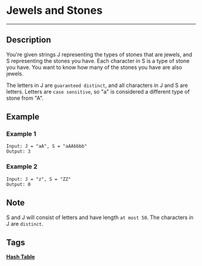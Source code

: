 # Jewels and Stones
-----
## Description
You're given strings J representing the types of stones that are jewels, and S representing the stones you have.  Each character in S is a type of stone you have.  You want to know how many of the stones you have are also jewels.

The letters in J are ```guaranteed distinct```, and all characters in J and S are letters. Letters are ```case sensitive```, so "a" is considered a different type of stone from "A".

## Example
### Example 1
```
Input: J = "aA", S = "aAAbbbb"
Output: 3
```
### Example 2
```
Input: J = "z", S = "ZZ"
Output: 0
```
## Note
S and J will consist of letters and have length ```at most 50```.
The characters in J are ```distinct```.

## Tags
**[Hash Table](https://leetcode.com/tag/hash-table)**
